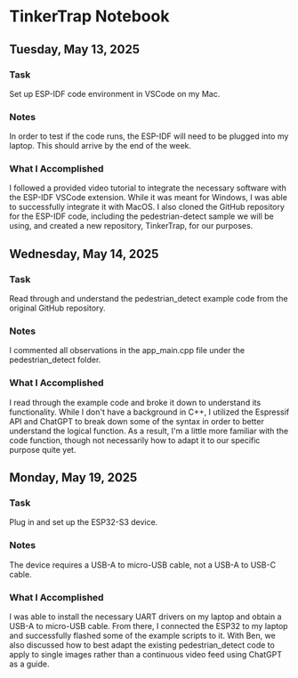 # TinkerTrap Notebook
## Tuesday, May 13, 2025
### Task
Set up ESP-IDF code environment in VSCode on my Mac. 
### Notes
In order to test if the code runs, the ESP-IDF will need to be plugged into my laptop. This should arrive by the end of the week. 
### What I Accomplished
I followed a provided video tutorial to integrate the necessary software with the ESP-IDF VSCode extension. While it was meant for Windows, I was able to successfully integrate it with MacOS. I also cloned the GitHub repository for the ESP-IDF code, including the pedestrian-detect sample we will be using, and created a new repository, TinkerTrap, for our purposes. 

## Wednesday, May 14, 2025
### Task
Read through and understand the pedestrian_detect example code from the original GitHub repository.
### Notes
I commented all observations in the app_main.cpp file under the pedestrian_detect folder.
### What I Accomplished
I read through the example code and broke it down to understand its functionality. While I don't have a background in C++, I utilized the Espressif API and ChatGPT to break down some of the syntax in order to better understand the logical function. As a result, I'm a little more familiar with the code function, though not necessarily how to adapt it to our specific purpose quite yet. 

## Monday, May 19, 2025
### Task
Plug in and set up the ESP32-S3 device. 
### Notes
The device requires a USB-A to micro-USB cable, not a USB-A to USB-C cable. 
### What I Accomplished
I was able to install the necessary UART drivers on my laptop and obtain a USB-A to micro-USB cable. From there, I connected the ESP32 to my laptop and successfully flashed some of the example scripts to it. With Ben, we also discussed how to best adapt the existing pedestrian_detect code to apply to single images rather than a continuous video feed using ChatGPT as a guide. 